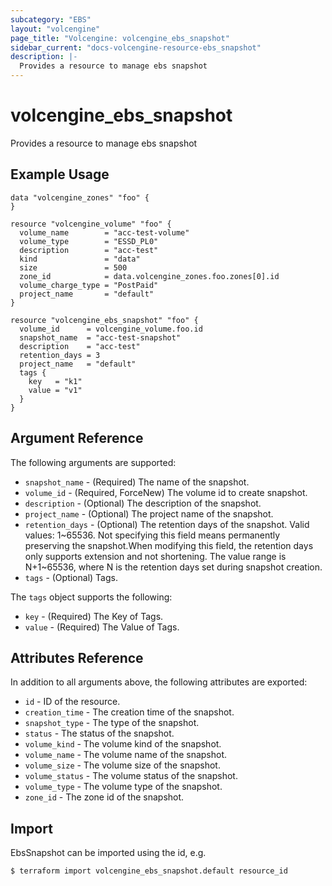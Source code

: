 ```yaml
---
subcategory: "EBS"
layout: "volcengine"
page_title: "Volcengine: volcengine_ebs_snapshot"
sidebar_current: "docs-volcengine-resource-ebs_snapshot"
description: |-
  Provides a resource to manage ebs snapshot
---
```

# volcengine_ebs_snapshot
Provides a resource to manage ebs snapshot
## Example Usage
```hcl
data "volcengine_zones" "foo" {
}

resource "volcengine_volume" "foo" {
  volume_name        = "acc-test-volume"
  volume_type        = "ESSD_PL0"
  description        = "acc-test"
  kind               = "data"
  size               = 500
  zone_id            = data.volcengine_zones.foo.zones[0].id
  volume_charge_type = "PostPaid"
  project_name       = "default"
}

resource "volcengine_ebs_snapshot" "foo" {
  volume_id      = volcengine_volume.foo.id
  snapshot_name  = "acc-test-snapshot"
  description    = "acc-test"
  retention_days = 3
  project_name   = "default"
  tags {
    key   = "k1"
    value = "v1"
  }
}
```
## Argument Reference
The following arguments are supported:
* `snapshot_name` - (Required) The name of the snapshot.
* `volume_id` - (Required, ForceNew) The volume id to create snapshot.
* `description` - (Optional) The description of the snapshot.
* `project_name` - (Optional) The project name of the snapshot.
* `retention_days` - (Optional) The retention days of the snapshot. Valid values: 1~65536. Not specifying this field means permanently preserving the snapshot.When modifying this field, the retention days only supports extension and not shortening. The value range is N+1~65536, where N is the retention days set during snapshot creation.
* `tags` - (Optional) Tags.

The `tags` object supports the following:

* `key` - (Required) The Key of Tags.
* `value` - (Required) The Value of Tags.

## Attributes Reference
In addition to all arguments above, the following attributes are exported:
* `id` - ID of the resource.
* `creation_time` - The creation time of the snapshot.
* `snapshot_type` - The type of the snapshot.
* `status` - The status of the snapshot.
* `volume_kind` - The volume kind of the snapshot.
* `volume_name` - The volume name of the snapshot.
* `volume_size` - The volume size of the snapshot.
* `volume_status` - The volume status of the snapshot.
* `volume_type` - The volume type of the snapshot.
* `zone_id` - The zone id of the snapshot.


## Import
EbsSnapshot can be imported using the id, e.g.
```
$ terraform import volcengine_ebs_snapshot.default resource_id
```

